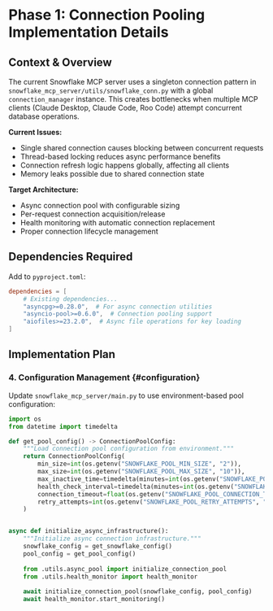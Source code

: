# Phase 1: Connection Pooling Implementation Details

## Context & Overview

The current Snowflake MCP server uses a singleton connection pattern in `snowflake_mcp_server/utils/snowflake_conn.py` with a global `connection_manager` instance. This creates bottlenecks when multiple MCP clients (Claude Desktop, Claude Code, Roo Code) attempt concurrent database operations.

**Current Issues:**
- Single shared connection causes blocking between concurrent requests
- Thread-based locking reduces async performance benefits
- Connection refresh logic happens globally, affecting all clients
- Memory leaks possible due to shared connection state

**Target Architecture:**
- Async connection pool with configurable sizing
- Per-request connection acquisition/release
- Health monitoring with automatic connection replacement
- Proper connection lifecycle management

## Dependencies Required

Add to `pyproject.toml`:
```toml
dependencies = [
    # Existing dependencies...
    "asyncpg>=0.28.0",  # For async connection utilities
    "asyncio-pool>=0.6.0",  # Connection pooling support
    "aiofiles>=23.2.0",  # Async file operations for key loading
]
```

## Implementation Plan

### 4. Configuration Management {#configuration}

Update `snowflake_mcp_server/main.py` to use environment-based pool configuration:

```python
import os
from datetime import timedelta

def get_pool_config() -> ConnectionPoolConfig:
    """Load connection pool configuration from environment."""
    return ConnectionPoolConfig(
        min_size=int(os.getenv("SNOWFLAKE_POOL_MIN_SIZE", "2")),
        max_size=int(os.getenv("SNOWFLAKE_POOL_MAX_SIZE", "10")),
        max_inactive_time=timedelta(minutes=int(os.getenv("SNOWFLAKE_POOL_MAX_INACTIVE_MINUTES", "30"))),
        health_check_interval=timedelta(minutes=int(os.getenv("SNOWFLAKE_POOL_HEALTH_CHECK_MINUTES", "5"))),
        connection_timeout=float(os.getenv("SNOWFLAKE_POOL_CONNECTION_TIMEOUT", "30.0")),
        retry_attempts=int(os.getenv("SNOWFLAKE_POOL_RETRY_ATTEMPTS", "3")),
    )


async def initialize_async_infrastructure():
    """Initialize async connection infrastructure."""
    snowflake_config = get_snowflake_config()
    pool_config = get_pool_config()
    
    from .utils.async_pool import initialize_connection_pool
    from .utils.health_monitor import health_monitor
    
    await initialize_connection_pool(snowflake_config, pool_config)
    await health_monitor.start_monitoring()
```

